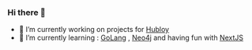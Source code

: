 ### Hi there 👋

- 🔭 I’m currently working on projects for [Hubloy](https://www.hubloy.com)
- 🌱 I’m currently learning : [GoLang](https://go.dev/) , [Neo4j](https://neo4j.com/) and having fun with [NextJS](https://nextjs.org/)
